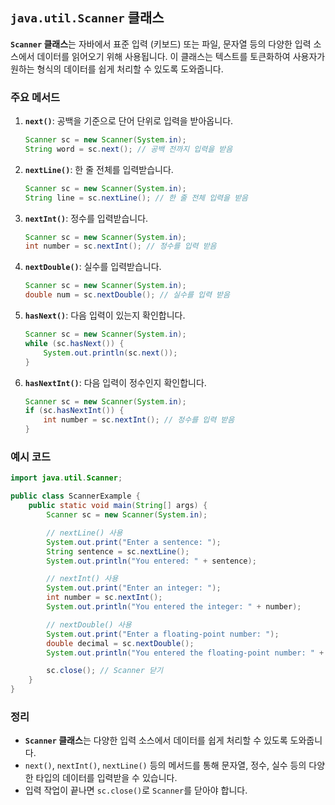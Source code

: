## `java.util.Scanner` 클래스

**`Scanner` 클래스**는 자바에서 표준 입력 (키보드) 또는 파일, 문자열 등의 다양한 입력 소스에서 데이터를 읽어오기 위해 사용됩니다. 이 클래스는 텍스트를 토큰화하여 사용자가 원하는 형식의 데이터를 쉽게 처리할 수 있도록 도와줍니다.

### 주요 메서드

1. **`next()`**: 공백을 기준으로 단어 단위로 입력을 받아옵니다.
   ```java
   Scanner sc = new Scanner(System.in);
   String word = sc.next(); // 공백 전까지 입력을 받음
   ```

2. **`nextLine()`**: 한 줄 전체를 입력받습니다.
   ```java
   Scanner sc = new Scanner(System.in);
   String line = sc.nextLine(); // 한 줄 전체 입력을 받음
   ```

3. **`nextInt()`**: 정수를 입력받습니다.
   ```java
   Scanner sc = new Scanner(System.in);
   int number = sc.nextInt(); // 정수를 입력 받음
   ```

4. **`nextDouble()`**: 실수를 입력받습니다.
   ```java
   Scanner sc = new Scanner(System.in);
   double num = sc.nextDouble(); // 실수를 입력 받음
   ```

5. **`hasNext()`**: 다음 입력이 있는지 확인합니다.
   ```java
   Scanner sc = new Scanner(System.in);
   while (sc.hasNext()) {
       System.out.println(sc.next());
   }
   ```

6. **`hasNextInt()`**: 다음 입력이 정수인지 확인합니다.
   ```java
   Scanner sc = new Scanner(System.in);
   if (sc.hasNextInt()) {
       int number = sc.nextInt(); // 정수를 입력 받음
   }
   ```

### 예시 코드

```java
import java.util.Scanner;

public class ScannerExample {
    public static void main(String[] args) {
        Scanner sc = new Scanner(System.in);

        // nextLine() 사용
        System.out.print("Enter a sentence: ");
        String sentence = sc.nextLine();
        System.out.println("You entered: " + sentence);

        // nextInt() 사용
        System.out.print("Enter an integer: ");
        int number = sc.nextInt();
        System.out.println("You entered the integer: " + number);

        // nextDouble() 사용
        System.out.print("Enter a floating-point number: ");
        double decimal = sc.nextDouble();
        System.out.println("You entered the floating-point number: " + decimal);

        sc.close(); // Scanner 닫기
    }
}
```

### 정리

- **`Scanner` 클래스**는 다양한 입력 소스에서 데이터를 쉽게 처리할 수 있도록 도와줍니다.
- `next()`, `nextInt()`, `nextLine()` 등의 메서드를 통해 문자열, 정수, 실수 등의 다양한 타입의 데이터를 입력받을 수 있습니다.
- 입력 작업이 끝나면 `sc.close()`로 `Scanner`를 닫아야 합니다.